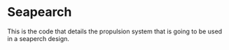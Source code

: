 # Seapearch
This is the code that details the propulsion system that is going to be used in a seaperch design.
